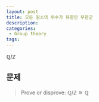 ```yaml
---
layout: post
title: 모든 원소의 위수가 유한인 무한군
description:
categories:
 - Group theory
tags:
---
```


$\mathbb{Q}/\mathbb{Z}$

## 문제
> Prove or disprove: $\mathbb{Q}/\mathbb{Z}\cong \mathbb{Q}$